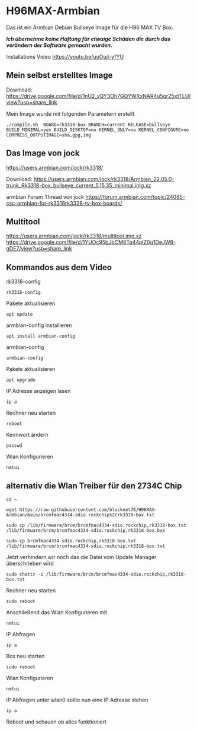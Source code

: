 # H96MAX-Armbian

Das ist ein Armbian Debian Bullseye Image für die H96 MAX TV Box.

***Ich übernehme keine Haftung für etwaige Schäden die durch das verändern der Software gemacht wurden.***


Installations Video
https://youtu.be/uuOujI-yfYU

## Mein selbst erstelltes Image
Download:
https://drive.google.com/file/d/1nU2_yQY3Oh7GQYWXxNAR4u5qr25xtTLU/view?usp=share_link

Mein Image wurde mit folgenden Parametern erstellt
```
./compile.sh  BOARD=rk3318-box BRANCH=current RELEASE=bullseye BUILD_MINIMAL=yes BUILD_DESKTOP=no KERNEL_ONLY=no KERNEL_CONFIGURE=no COMPRESS_OUTPUTIMAGE=sha,gpg,img
```

##  Das Image von jock
https://users.armbian.com/jock/rk3318/

Download:
https://users.armbian.com/jock/rk3318/Armbian_22.05.0-trunk_Rk3318-box_bullseye_current_5.15.35_minimal.img.xz

armbian Forum Thread von jock
https://forum.armbian.com/topic/24085-csc-armbian-for-rk3318rk3328-tv-box-boards/


## Multitool
https://users.armbian.com/jock/rk3318/multitool.img.xz
https://drive.google.com/file/d/1YUOc95bJbCM8Tq44plZ0q1DeJW8-gDE7/view?usp=share_link

## Kommandos aus dem Video
rk3318-config
```
rk3318-config
```
Pakete aktualisieren
```
apt update
```
armbian-config installieren
```
apt install armbian-config
```
armbian-config
```
armbian-config
```
Pakete aktualisieren
```
apt upgrade
```

IP Adresse anzeigen lasen
```
ip a
```

Rechner neu starten
```
reboot
```

Kennwort ändern
```
passwd
```

Wlan Konfigurieren
```
nmtui
```

## alternativ die Wlan Treiber für den 2734C Chip
```
cd ~
```
```
wget https://raw.githubusercontent.com/blacknet76/H96MAX-Armbian/main/brcmfmac4334-sdio.rockchip%2Crk3318-box.txt
```
```
sudo cp /lib/firmware/brcm/brcmfmac4334-sdio.rockchip,rk3318-box.txt /lib/firmware/brcm/brcmfmac4334-sdio.rockchip,rk3318-box.bak
```
```
sudo cp brcmfmac4334-sdio.rockchip,rk3318-box.txt /lib/firmware/brcm/brcmfmac4334-sdio.rockchip,rk3318-box.txt
```

Jetzt verhindern wir noch das die Datei vom Update Manager überschrieben wird
```
sudo chattr -i /lib/firmware/brcm/brcmfmac4334-sdio.rockchip,rk3318-box.txt
```

Rechner neu starten
```
sudo reboot
```

Anschließend das Wlan Konfigurieren mit
```
nmtui
```

IP Abfragen
```
ip a
```
Box neu starten
```
sudo reboot
```

Wlan Konfigurieren
```
nmtui
```

IP Abfragen
unter wlan0 sollte nun eine IP Adresse stehen
```
ip a
```

Reboot und schauen ob alles funktioniert